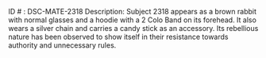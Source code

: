 ID # : DSC-MATE-2318
Description: Subject 2318 appears as a brown rabbit with normal glasses and a hoodie with a 2 Colo Band on its forehead. It also wears a silver chain and carries a candy stick as an accessory. Its rebellious nature has been observed to show itself in their resistance towards authority and unnecessary rules. 